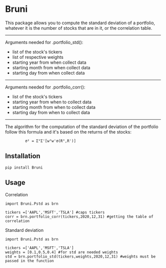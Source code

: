 # Bruni
This package allows you to compute the standard deviation of a portfolio, whatever it is the number of
 stocks that are in it, or the correlation table.

------------------------------------------------------------------------------------------------------
Arguments needed for .portfolio_std():
- list of the stock's tickers
- list of respective weights
- starting year from when collect data
- starting month from when collect data
- starting day from when collect data

--------------------------------------

Arguments needed for .portfolio_corr():
- list of the stock's tickers
- starting year from when to collect data
- starting month from when to collect data
- starting day from when to collect data

--------------------------------------
The algorithm for the computation of the standard deviation of the portfolio follow this formula and it's based on the returns of the stocks:

             σ² = Σ°Σ'[w°w'σ(R°,R')]


## Installation
```
pip install Bruni
```

## Usage
Correlation
```
import Bruni.Pstd as brn 

tickers =['AAPL','MSFT','TSLA'] #caps tickers
corr = brn.portfolio_corr(tickers,2020,12,31) #getting the table of correlation
```

Standard deviation
```
import Bruni.Pstd as brn

tickers =['AAPL','MSFT','TSLA']
weights = [0.1,0.5,0.4] #for std are needed weights
std = brn.portfolio_std(tickers,weights,2020,12,31) #weights must be passed in the function
```
